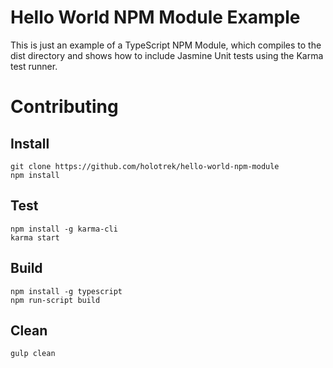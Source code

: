 # Hello World NPM Module Example

This is just an example of a TypeScript NPM Module, which compiles to the dist directory and shows how to include Jasmine Unit tests using the Karma test runner.

# Contributing

## Install

```
git clone https://github.com/holotrek/hello-world-npm-module
npm install
```

## Test

```
npm install -g karma-cli
karma start
```

## Build

```
npm install -g typescript
npm run-script build
```

## Clean

```
gulp clean
```